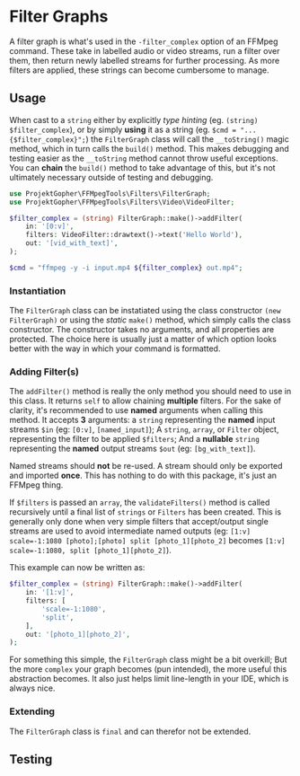 # Filter Graphs
A filter graph is what's used in the `-filter_complex` option of an FFMpeg command. These take in labelled audio or video streams, run a filter over them, then return newly labelled streams for further processing. As more filters are applied, these strings can become cumbersome to manage.

## Usage
When cast to a `string` either by explicitly _type hinting_ (eg. `(string) $filter_complex`), or by simply **using** it as a string (eg. `$cmd = "...{$filter_complex}";`) the `FilterGraph` class will call the `__toString()` magic method, which in turn calls the `build()` method. This makes debugging and testing easier as the `__toString` method cannot throw useful exceptions. You can **chain** the `build()` method to take advantage of this, but it's not ultimately necessary outside of testing and debugging.

```php
use ProjektGopher\FFMpegTools\Filters\FilterGraph;
use ProjektGopher\FFMpegTools\Filters\Video\VideoFilter;

$filter_complex = (string) FilterGraph::make()->addFilter(
    in: '[0:v]',
    filters: VideoFilter::drawtext()->text('Hello World'),
    out: '[vid_with_text]',
);

$cmd = "ffmpeg -y -i input.mp4 ${filter_complex} out.mp4";
```

### Instantiation
The `FilterGraph` class can be instatiated using the class constructor `(new FilterGraph)` or using the _static_ `make()` method, which simply calls the class constructor. The constructor takes no arguments, and all properties are protected. The choice here is usually just a matter of which option looks better with the way in which your command is formatted.

### Adding Filter(s)
The `addFilter()` method is really the only method you should need to use in this class. It returns `self` to allow chaining **multiple** filters. For the sake of clarity, it's recommended to use **named** arguments when calling this method. It accepts **3** arguments: a `string` representing the **named** input streams `$in` (eg: `[0:v]`, `[named_input]`); A `string`, `array`, or `Filter` object, representing the filter to be applied `$filters`; And a **nullable** `string` representing the **named** output streams `$out` (eg: `[bg_with_text]`).

Named streams should **not** be re-used. A stream should only be exported and imported **once**. This has nothing to do with this package, it's just an FFMpeg thing.

If `$filters` is passed an `array`, the `validateFilters()` method is called recursively until a final list of `strings` or `Filters` has been created. This is generally only done when very simple filters that accept/output single streams are used to avoid intermediate named outputs (eg: `[1:v] scale=-1:1080 [photo];[photo] split [photo_1][photo_2]` becomes `[1:v] scale=-1:1080, split [photo_1][photo_2]`).

This example can now be written as:
```php
$filter_complex = (string) FilterGraph::make()->addFilter(
    in: '[1:v]',
    filters: [
        'scale=-1:1080',
        'split',
    ],
    out: '[photo_1][photo_2]',
);
```

For something this simple, the `FilterGraph` class might be a bit overkill; But the more `complex` your graph becomes (pun intended), the more useful this abstraction becomes. It also just helps limit line-length in your IDE, which is always nice.

### Extending
The `FilterGraph` class is `final` and can therefor not be extended.

## Testing
###

